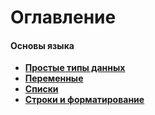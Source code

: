 # Оглавление 
#### Основы языка
- **[Простые типы данных](basics/basic-types.md)**
- [**Переменные**](basics/variables.md)
- [**Списки**](basics/lists.md)
- [**Строки и форматирование**](basics/strings.md)
